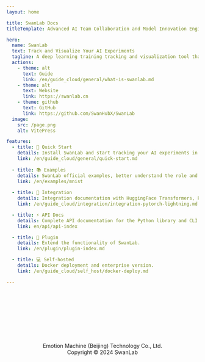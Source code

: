 ```yaml
---
layout: home

title: SwanLab Docs
titleTemplate: Advanced AI Team Collaboration and Model Innovation Engine

hero:
  name: SwanLab
  text: Track and Visualize Your AI Experiments
  tagline: A deep learning training tracking and visualization tool that supports both cloud and offline use, compatible with over 30 mainstream AI training frameworks.
  actions:
    - theme: alt
      text: Guide
      link: /en/guide_cloud/general/what-is-swanlab.md
    - theme: alt
      text: Website
      link: https://swanlab.cn
    - theme: github
      text: GitHub
      link: https://github.com/SwanHubX/SwanLab
  image:
    src: /page.png
    alt: VitePress

features:
  - title: 🚢 Quick Start
    details: Install SwanLab and start tracking your AI experiments in minutes.
    link: /en/guide_cloud/general/quick-start.md
  
  - title: 📚 Examples
    details: SwanLab official examples, better understand the role and function of SwanLab in the AI pipeline.
    link: /en/examples/mnist
  
  - title: 🤗 Integration
    details: Integration documentation with HuggingFace Transformers, PyTorch Lightning, Hydra, etc.
    link: /en/guide_cloud/integration/integration-pytorch-lightning.md

  - title: ⚡️ API Docs
    details: Complete API documentation for the Python library and CLI.
    link: en/api/api-index

  - title: 🔌 Plugin
    details: Extend the functionality of SwanLab.
    link: /en/plugin/plugin-index.md

  - title: 💻 Self-hosted
    details: Docker deployment and enterprise version.
    link: /en/guide_cloud/self_host/docker-deploy.md

---
```


<style>
:root {
  --vp-home-hero-name-color: transparent !important;
  --vp-home-hero-name-background: -webkit-linear-gradient(120deg, #637de8 50%, #63ca8c) !important;

  --vp-home-hero-image-background-image: linear-gradient(-45deg, #8d9956 50%, #47caff 50%) !important;
  --vp-home-hero-image-filter: blur(44px) !important;
}

@media (min-width: 640px) {
  :root {
    --vp-home-hero-image-filter: blur(56px);
  }
}

@media (min-width: 960px) {
  :root {
    --vp-home-hero-image-filter: blur(68px);
  }
}

/* 自定义主题按钮样式 */
.VPButton.alt {
  font-weight: 700;
  display: flex;
  align-items: center;
  gap: 6px;
}

.VPButton.alt::before {
  content: "";
  display: inline-block;
  width: 16px;
  height: 16px;
  background-image: url("/guide.svg");
  background-size: contain;
  background-repeat: no-repeat;
  filter: var(--icon-filter, none);
}

/* 黑夜模式适配 */
.dark .VPButton.alt::before {
  --icon-filter: invert(1);
}

/* 为"立即使用"按钮设置不同的图标 */
.VPButton.alt[href="https://swanlab.cn"]::before {
  background-image: url("/icon_single.svg");
}

/* 自定义主题按钮样式 */
.VPButton.github {
  color: white;
  background-color: #121826;
  font-weight: 700;
  display: flex;
  align-items: center;
  gap: 6px;
}

.VPButton.github::before {
  content: "";
  display: inline-block;
  width: 16px;
  height: 16px;
  background-image: url("/github.svg");
  background-size: contain;
  background-repeat: no-repeat;
}

.VPButton.github:hover {
  color: white;
  background-color:rgb(39, 39, 39);
}
</style>


<!-- 分割线 -->
<div style="text-align: center; margin-top: 120px; padding: 10px; color: var(--vp-c-text-2); font-size: 14px;">
  <div style="border-top: 1px solid var(--vp-c-divider); margin: 20px 0;"></div>
  <p style="margin: 0 0;">Emotion Machine (Beijing) Technology Co., Ltd.</p>
  <p style="margin: 0 0;">Copyright © 2024 SwanLab</p>
</div>